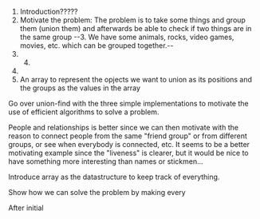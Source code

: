 1. Introduction?????
2. Motivate the problem:
  The problem is to take some things and group them (union them) and afterwards be able to check if two things are in the same group
--3. We have some animals, rocks, video games, movies, etc. which can be grouped together.--
3. 4. 
5. 
6. An array to represent the opjects we want to union as its positions and the groups as the values in the array


Go over union-find with the three simple implementations to motivate the use of efficient algorithms to solve a problem. 

People and relationships is better since we can then motivate with the reason to connect people from the same "friend
group" or from different groups, or see when everybody is connected, etc. It seems to be a better motivating example
since the "liveness" is clearer, but it would be nice to have something more interesting than names or stickmen... 

Introduce array as the datastructure to keep track of everything. 

Show how we can solve the problem by making every

After initial 
